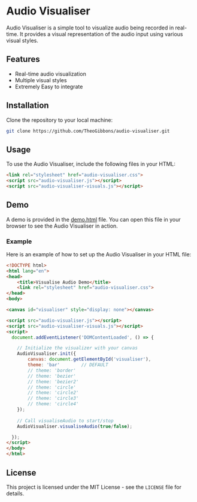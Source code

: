 # Audio Visualiser

Audio Visualiser is a simple tool to visualize audio being recorded in real-time. It provides a visual representation of the audio input using various visual styles.

## Features

- Real-time audio visualization
- Multiple visual styles
- Extremely Easy to integrate

## Installation

Clone the repository to your local machine:

```bash
git clone https://github.com/TheoGibbons/audio-visualiser.git
```

## Usage

To use the Audio Visualiser, include the following files in your HTML:

```html
<link rel="stylesheet" href="audio-visualiser.css">
<script src="audio-visualiser.js"></script>
<script src="audio-visualiser-visuals.js"></script>
```

## Demo

A demo is provided in the [demo.html](https://theogibbons.github.io/audio-visualiser/demo.html) file. You can open this file in your browser to see the Audio Visualiser in action.

### Example

Here is an example of how to set up the Audio Visualiser in your HTML file:

```html
<!DOCTYPE html>
<html lang="en">
<head>
    <title>Visualise Audio Demo</title>
    <link rel="stylesheet" href="audio-visualiser.css">
</head>
<body>

<canvas id="visualiser" style="display: none"></canvas>

<script src="audio-visualiser.js"></script>
<script src="audio-visualiser-visuals.js"></script>
<script>
  document.addEventListener('DOMContentLoaded', () => {

    // Initialize the visualizer with your canvas
    AudioVisualiser.init({
        canvas: document.getElementById('visualiser'),
        theme: 'bar'        // DEFAULT
        // theme: 'border'
        // theme: 'bezier'
        // theme: 'bezier2'
        // theme: 'circle'
        // theme: 'circle2'
        // theme: 'circle3'
        // theme: 'circle4'
    });
    
    // Call visualiseAudio to start/stop
    AudioVisualiser.visualiseAudio(true/false);

  });
</script>
</body>
</html>
```

## License

This project is licensed under the MIT License - see the `LICENSE` file for details.
